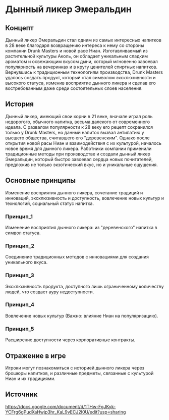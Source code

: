 # Дынный ликер Эмеральдин

## Концепт
Дынный ликер Эмеральдин стал одним из самых интересных напитков в 28 веке благодаря возвращению интереса к нему со стороны компании Drunk Masters и новой расе Ниан. 
Изготавливаемый из растительной культуры Аколь, он обладает уникальным сладким ароматом и освежающим вкусом дыни, который мгновенно завоевал популярность на вечеринках и в кругу ценителей спиртных напитков. 
Вернувшись к традиционным технологиям производства, Drunk Masters удалось создать продукт, который стал символом эксклюзивности и высокого статуса, изменив восприятие дынного ликера и сделав его востребованным даже среди состоятельных слоев населения.

## История
Дынный ликер, имеющий свои корни в 21 веке, вначале играл роль недорогого, обычного напитка, весьма далекого от современного идеала. 
С развалом популярности к 28 веку его рецепт сохранился только у Drunk Masters, но данный напиток вызвал антипатию у высшего общества, считавшего его "деревенским". 
Однако после открытия новой расы Ниан и взаимодействия с их культурой, началось новое время для дынного ликера. 
Работники компании применили традиционные методы при производстве и создали дынный ликер Эмеральдин, который быстро завоевал сердца новых почитателей, предложив не только экзотический вкус, но и уникальные ощущения.

## Основные принципы
Изменение восприятия дынного ликера, сочетание традиций и инноваций, эксклюзивность и доступность, вовлечение новых культур и технологий, социальный статус напитка.

### Принцип_1
Изменение восприятия дынного ликера: из "деревенского" напитка в символ статуса.

### Принцип_2
Соединение традиционных методов с инновациями для создания уникального вкуса.

### Принцип_3
Эксклюзивность продукта, доступного лишь ограниченному количеству людей, что создает ауру недоступности.

### Принцип_4
Вовлечение новых культур (Важно: влияние Ниан на популяризацию).

### Принцип_5
Расширение доступности через корпоративные контракты.

## Отражение в игре
Игроки могут познакомиться с историей дынного ликера через брошюры напитков, и различные предметы, связанные с культурой Ниан и их традициями.

## Источник
https://docs.google.com/document/d/1THw-FgJKyk-YCFrg6gPudXaHwjp3hr_KaL9vECJ2I0U/edit?usp=sharing

